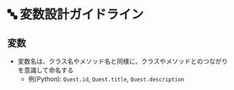# 🔤 変数設計ガイドライン

## 変数
- 変数名は、クラス名やメソッド名と同様に、クラスやメソッドとのつながりを意識して命名する
	- 例(Python): `Quest.id`, `Quest.title`, `Quest.description`
